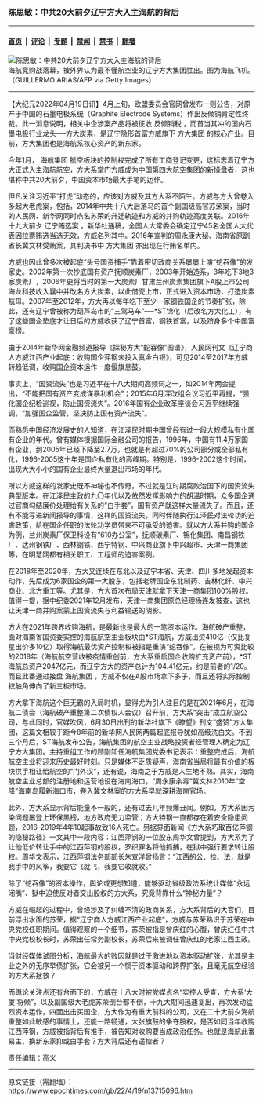 ### 陈思敏：中共20大前夕辽宁方大入主海航的背后

---

#### [首页](../../../..?n13715096) &nbsp;|&nbsp; [评论](../../../../../epoch-comment?n13715096) &nbsp;|&nbsp; [专题](../../../../../epoch-special?n13715096) &nbsp;|&nbsp; [禁闻](../../../../../epoch-news?n13715096) &nbsp;|&nbsp; [禁书](../../../../../books?n13715096) &nbsp;|&nbsp; [翻墙](https://github.com/gfw-breaker/nogfw/blob/master/README.md?n13715096)


<div><img alt="陈思敏：中共20大前夕辽宁方大入主海航的背后" class="attachment-djy_600_400 size-djy_600_400 wp-post-image" src="https://i.epochtimes.com/assets/uploads/2022/04/id13715138-GettyImages-1195906704@1200x1200-.jpeg"/>
<div class="caption">
 海航竞购战落幕，被外界认为最不懂航空业的辽宁方大集团胜出。图为海航飞机。（GUILLERMO ARIAS/AFP via Getty Images）
</div></div><hr/><div class="post_content" id="artbody" itemprop="articleBody">
 <!-- article content begin -->
 <p>
  【大纪元2022年04月19日讯】4月上旬，欧盟委员会官网曾发布一则公告，对原产于中国的石墨电极系统（Graphite Electrode Systems）作出反倾销肯定性终裁。此一消息说明，相关中企涉案产品将被征收
  <ok href="https://www.epochtimes.com/gb/tag/%E5%8F%8D%E5%80%BE%E9%94%80%E7%A8%8E.html">
   反倾销税
  </ok>
  ，而首当其冲的国内石墨电极行业龙头──方大炭素，是辽宁隐形首富方威旗下
  <ok href="https://www.epochtimes.com/gb/tag/%E6%96%B9%E5%A4%A7%E9%9B%86%E5%9B%A2.html">
   方大集团
  </ok>
  的核心产业。目前，方大集团也是海航系核心资产的新东家。
 </p>
 <p>
  今年1月，
  <ok href="https://www.epochtimes.com/gb/tag/%E6%B5%B7%E8%88%AA%E9%9B%86%E5%9B%A2.html">
   海航集团
  </ok>
  航空板块的控制权完成了所有工商登记变更，这标志着辽宁方大正式入主海航航空，方大系掌门方威成为中国第四大航空集团的新操盘者，这也堪称中共20大前夕，中国资本市场最大手笔的运作。
 </p>
 <p>
  但凡关注习近平“打虎”动态的，应该对方威及其方大系不陌生。方威与方大曾卷入多起大老虎案，包括，2014年中共十八大后落马的首个副国级高官苏荣案，当时的人民网、新华网同时点名苏荣的升迁轨迹和方威的并购轨迹高度关联。2016年十九大前夕
  <ok href="https://www.epochtimes.com/gb/tag/%E8%BE%BD%E5%AE%81%E8%B4%BF%E9%80%89%E6%A1%88.html">
   辽宁贿选案
  </ok>
  ，新华社通稿，全国人大常委会确定辽宁45名全国人大代表因拉票贿选当选无效，方威名列其中。2016年宣判的周永康大秘、海南省原副省长冀文林受贿案，其判决书中
  <ok href="https://www.epochtimes.com/gb/tag/%E6%96%B9%E5%A4%A7%E9%9B%86%E5%9B%A2.html">
   方大集团
  </ok>
  亦出现在行贿名单内。
 </p>
 <p>
  方威也因此曾多次被起底“头号国资捕手”靠着密切政商关系屡屡上演“蛇吞像”的发家史。2002年第一次抄底国有资产抚顺炭素厂，2003年开始造系，3年吃下3地3家炭素厂，2006年更将当时的第一大炭素厂甘肃兰州炭素集团旗下A股上市公司海龙科技收入曩中并改名方大炭素，以此借壳上市，正式进入资本市场，打造炭素航母。2007年至2012年，方大再以每年吃下至少一家钢铁国企的节奏扩张，除此，还有辽宁曾被称为葫芦岛市的“三驾马车”──*ST锦化（后改名方大化工），有了这些国企垫底才让日后的方威收获了辽宁首富，钢铁首富，以及跻身多个中国富豪榜。
 </p>
 <p>
  由于2014年新华网金融频道报导《探秘方大“蛇吞像”图谱》，人民网刊文《辽宁商人方威江西产业起底：收购国企萍钢未投入真金白银》，可见2014至2017年方威转趋低调，收购国企资本运作一度偃旗息鼓。
 </p>
 <p>
  事实上，“国资流失”也是习近平在十八大期间高频词之一，如2014年两会提出，“不能把国有资产变成谋暴利机会”；2015年6月深改组会议习近平再提，“强化国企纪检巡视，防止国资流失”。2016年国有企业改革座谈会习近平继续强调，“加强国企监管，坚决防止国有资产流失”。
 </p>
 <p>
  而熟悉中国经济发展史的人知道，在江泽民时期中国曾经有过一段大规模私有化国有企业的年代。曾有媒体根据国际金融公司的报告，1996年，中国有11.4万家国有企业，到2005年已经下降至2.7万，也就是有超过70%的公司部分或全部私有化，1996-2005这十年是国企私有化的高峰期。特别是，1996-2002这个时间，出现大大小小的国有企业最终大量退出市场的年代。
 </p>
 <p>
  所以方威这样的发家史既不神秘也不传奇，不过就是江时期腐败治国下的国资流失典型版本。在江泽民主政的九〇年代以及依然发挥影响力的胡温时期，众多国企通过官商勾结廉价处理给有关系的“白手套”，国有资产就这样大量流失了。而且，还有不能写进新闻报导的事情，这样的国资流失，同时伴随执行江泽民对法轮功的迫害政策，给在国企任职的法轮功学员带来不可承受的迫害。就以方大系并购的国企为例，兰州炭素厂保卫科设有“610办公室”，抚顺碳素厂、锦化集团、南昌钢铁厂、达州钢铁厂、西林钢铁、西宁特钢、中兴商业旗下中兴超市、天津一商集团等，在明慧网都有相关职工、工程师的迫害案例。
 </p>
 <p>
  在2018年至2020年，方大又连续在东北以及辽宁本省、天津、四川多地发起资本动作，先后成为6家国企的第一大股东，包括老牌国企东北制药、吉林化纤、中兴商业、北方重工等。尤其是，方大首次布局天津就拿下天津一商集团100%股权。值得一提，据中纪委2021年12月发布，天津一商集团原总经理杨连发被查，这也让天津一商并购案蒙上国资流失与利益输送的阴影。
 </p>
 <p>
  方大在2021年跨界收购海航，是最新也是最大的一笔资本运作。海航破产重整，面对海南省国资委实控的海航航空主业板块由*ST海航，方威出资410亿（仅比复星出价多10亿）取得海航最优资产控制权被指是重演“蛇吞像”。在被视为可资比较的2018年（海航航空营收被疫情重创前，方大系重启国企收购扩充资产前），*ST海航总资产2047亿元，而辽宁方大的资产总计为104.41亿元，约是前者的1/20。而且此番通过接盘
  <ok href="https://www.epochtimes.com/gb/tag/%E6%B5%B7%E8%88%AA%E9%9B%86%E5%9B%A2.html">
   海航集团
  </ok>
  ，方威不仅在A股市场拿下多子，而且还将实际控制权触角伸向了新三板市场。
 </p>
 <p>
  方大拿下海航这个巨无霸的入局时机，显得尤为引人注目的是在2021年6月，在海航二债会（海航破产重整第二次债权人会议）召开前，方大系“突击”成立航空公司，与此同时，官媒吹风，6月30日出刊的新华社旗下《瞭望》刊文“盛赞”方大集团，这篇文相较于距今8年前的新华网人民网两篇起底报导犹如高级洗白文。不到三个月后，ST海航发布公告，海航集团的航空主业战略投资者经管理人确定为辽宁方大集团。主持重组工作的顾刚卸任海航集团党委书记表示：重整完成后，海航航空主业将迎来历史最好时刻。只是媒体不乏质疑声，海南省当局将最有价值的板块拱手相让给航空的“门外汉”，还有说，海南之于方威是人生地不熟。其实，海南航空主业总部的注册地和运营地设在海南海口，“周永康余毒”冀文林2010年“空降”海南岛履新海口市，卷入冀文林案的方大系早就深耕海南官场。
 </p>
 <p>
  此外，方大系显示背后能量不一般的，还有过去几年频爆丑闻。例如，方大系因污染问题屡登上环保黑榜，地方政府无力监管；方大特钢一直都存在着安全隐患问题，2016-2019年4年10起事故致16人死亡。另据界面新闻《方大系巧取百亿萍钢的隐秘路径》一文其中一段内容：江西萍钢的一位股东周华文曾提到，方大系为了让他低价转让手中的江西萍钢的股权，罗织罪名将他抓捕，在狱中强行要求转让股权。周华文表示，江西萍钢法务部部长朱宣洋曾扬言：“江西的公、检、法，就是我手中的风筝，我要它飞就飞，我要它收就收。”
 </p>
 <p>
  除了“蛇吞像”的资本操作，舆论或更想知道，能够驱动省级政法系统让媒体“永远闭嘴”、狱中迫使反对者交出股权的方大系，究竟背靠什么“神秘力量”？
 </p>
 <p>
  方威在崛起的过程中，曾经涉及了纠缠不清的政商关系，方大系背后的大官们，目前浮出水面的苏荣，据“辽宁商人方威江西产业起底”，方威与苏荣熟识于苏荣在中央党校任职期间。值得观察的一个细节，苏荣被指是曾庆红的心腹，曾庆红任中共中央党校校长时，苏荣出任常务副校长，苏荣后来被调任曾庆红的老家江西主政。
 </p>
 <p>
  当财经媒体试图分析，海航最大的败因就是过于激进地以资本驱动扩张，尤其是主业之外的无序举债扩张，它会被另一个惯于资本驱动和跨界扩张，且毫无航空经验的方大系拯救？
 </p>
 <p>
  而舆论关注点还有台面下的，方威在十八大时被党媒点名“实控人受查，方大系‘大厦’将倾”，以及副国级大老虎苏荣倒台都不倒，十九大期间迅速复出，再次发动猛烈资本运作，四面出击买国企，方大作为有重大前科的公司，又在二十大前夕海航重整如此敏感的事情上，还能一路畅通，大张旗鼓的争夺股权，是否如同当年收购江西萍钢，方威被指背后有推手，被告知对收购要当成政治任务。也就是海航此番易主，换新东家抑或白手套？方大背后还有遥控者？
 </p>
 <p>
  责任编辑：高义
 </p>
 <!-- article content end -->
 <div id="below_article_ad">
 </div>
</div>


---

原文链接（需翻墙）：https://www.epochtimes.com/gb/22/4/19/n13715096.htm